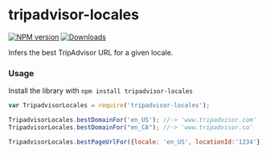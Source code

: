 # tripadvisor-locales

[![NPM version][npm-image]][npm-url] [![Downloads][downloads-image]][npm-url]

Infers the best TripAdvisor URL for a given locale.

### Usage
Install the library with `npm install tripadvisor-locales`

```javascript
var TripadvisorLocales = require('tripadvisor-locales');

TripadvisorLocales.bestDomainFor('en_US'); //-> 'www.tripadvisor.com'
TripadvisorLocales.bestDomainFor("en_CA"); //-> 'www.tripadvisor.ca'

TripadvisorLocales.bestPageUrlFor({locale: 'en_US', locationId:'1234'}); //-> 'https://www.tripadvisor.com/1234'
```

[downloads-image]: https://img.shields.io/npm/dm/tripadvisor-locales.svg

[npm-url]: https://npmjs.org/package/tripadvisor-locales
[npm-image]: https://img.shields.io/npm/v/tripadvisor-locales.svg
